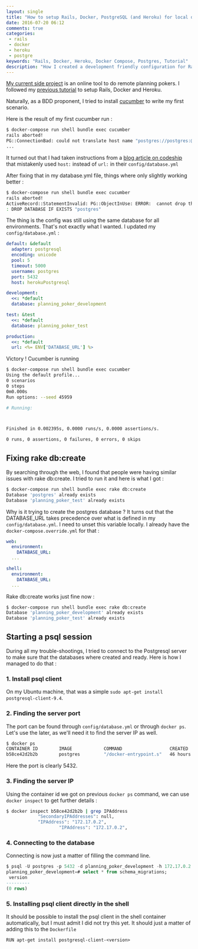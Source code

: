 ```yaml
---
layout: single
title: "How to setup Rails, Docker, PostgreSQL (and Heroku) for local development ?"
date: 2016-07-20 06:12
comments: true
categories:
 - rails
 - docker
 - heroku
 - postgre
keywords: "Rails, Docker, Heroku, Docker Compose, Postgres, Tutorial"
description: "How I created a development friendly configuration for Rails, Postgres, Heroku and Docker"
---
```

[My current side project](https://github.com/philou/planning_poker) is an online tool to do remote planning pokers. I followed my [previous tutorial](/how-to-boot-a-new-rails-project-with-docker-and-heroku/) to setup Rails, Docker and Heroku.

Naturally, as a BDD proponent, I tried to install [cucumber](https://cucumber.io) to write my first scenario.

Here is the result of my first cucumber run :

```bash
$ docker-compose run shell bundle exec cucumber
rails aborted!
PG::ConnectionBad: could not translate host name "postgres://postgres:@herokuPostgresql:5432/postgres" to address: Name or service not known
...
```

It turned out that I had taken instructions from a [blog article on codeship](https://blog.codeship.com/deploying-docker-rails-app/) that mistakenly used ```host:``` instead of ```url:``` in their ```config/database.yml```

After fixing that in my database.yml file, things where only slightly working better :

```bash
$ docker-compose run shell bundle exec cucumber
rails aborted!
ActiveRecord::StatementInvalid: PG::ObjectInUse: ERROR:  cannot drop the currently open database
: DROP DATABASE IF EXISTS "postgres"
```

The thing is the config was still using the same database for all environments. That's not exactly what I wanted. I updated my ```config/database.yml``` :

```yaml
default: &default
  adapter: postgresql
  encoding: unicode
  pool: 5
  timeout: 5000
  username: postgres
  port: 5432
  host: herokuPostgresql

development:
  <<: *default
  database: planning_poker_development

test: &test
  <<: *default
  database: planning_poker_test

production:
  <<: *default
  url: <%= ENV['DATABASE_URL'] %>
```

Victory ! Cucumber is running

```bash
$ docker-compose run shell bundle exec cucumber
Using the default profile...
0 scenarios
0 steps
0m0.000s
Run options: --seed 45959

# Running:



Finished in 0.002395s, 0.0000 runs/s, 0.0000 assertions/s.

0 runs, 0 assertions, 0 failures, 0 errors, 0 skips
```

## Fixing rake db:create

By searching through the web, I found that people were having similar issues with rake db:create. I tried to run it and here is what I got :

```bash
$ docker-compose run shell bundle exec rake db:create
Database 'postgres' already exists
Database 'planning_poker_test' already exists
```

Why is it trying to create the postgres database ? It turns out that the DATABASE_URL takes precedence over what is defined in my ```config/database.yml```. I need to unset this variable locally. I already have the ```docker-compose.override.yml``` for that :

```yaml
web:
  environment:
    DATABASE_URL:
  ...

shell:
  environment:
    DATABASE_URL:
  ...
```

Rake db:create works just fine now :

```bash
$ docker-compose run shell bundle exec rake db:create
Database 'planning_poker_development' already exists
Database 'planning_poker_test' already exists
```

## Starting a psql session

During all my trouble-shootings, I tried to connect to the Postgresql server to make sure that the databases where created and ready. Here is how I managed to do that :

### 1. Install psql client

On my Ubuntu machine, that was a simple ```sudo apt-get install postgresql-client-9.4```.

### 2. Finding the server port

The port can be found through ```config/database.yml``` or through ```docker ps```. Let's use the later, as we'll need it to find the server IP as well.

```bash
$ docker ps
CONTAINER ID        IMAGE            COMMAND                  CREATED             STATUS              PORTS           NAMES
b58ce42d2b2b        postgres         "/docker-entrypoint.s"   46 hours ago        Up 46 hours         5432/tcp        planningpoker_herokuPostgresql_1
```

Here the port is clearly 5432.

### 3. Finding the server IP

Using the container id we got on previous ```docker ps``` command, we can use ```docker inspect``` to get further details :

```bash
$ docker inspect b58ce42d2b2b | grep IPAddress
            "SecondaryIPAddresses": null,
            "IPAddress": "172.17.0.2",
                    "IPAddress": "172.17.0.2",
```

### 4. Connecting to the database

Connecting is now just a matter of filling the command line.

```sql
$ psql -U postgres -p 5432 -d planning_poker_development -h 172.17.0.2
planning_poker_development=# select * from schema_migrations;
 version
---------
(0 rows)
```

### 5. Installing psql client directly in the shell

It should be possible to install the psql client in the shell container automatically, but I must admit I did not try this yet. It should just a matter of adding this to the ```Dockerfile```

```
RUN apt-get install postgresql-client-<version>
```
